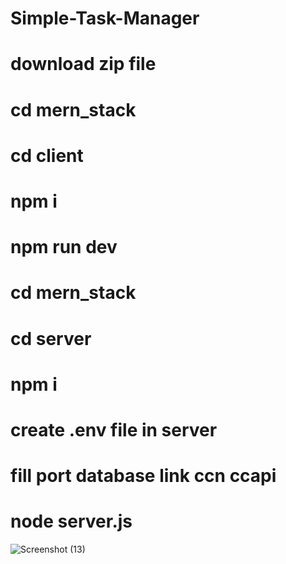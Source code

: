 # Simple-Task-Manager
 # download zip file
  # cd mern_stack
 # cd client
 # npm i
 # npm run dev 
 # cd mern_stack
 # cd server
 # npm i 
 # create .env file in server 
 # fill port database link ccn ccapi
 # node server.js
 ![Screenshot (13)](https://github.com/shivam-1-byte/Simple-Task-Manager/assets/105426207/9ef2d47f-faf4-4330-bdce-d0ecf57b7523)

 

